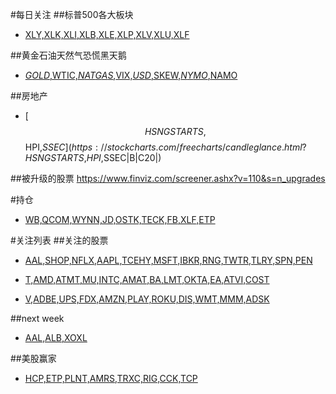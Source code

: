 #每日关注
##标普500各大板块
- [XLY,XLK,XLI,XLB,XLE,XLP,XLV,XLU,XLF](https://stockcharts.com/freecharts/candleglance.html?$SPX,XLY,XLK,XLI,XLB,XLE,XLP,XLV,XLU,XLF|B|C20|)

##黄金石油天然气恐慌黑天鹅
- [$GOLD,$WTIC,$NATGAS,$VIX,$USD,$SKEW,$NYMO,$NAMO](https://stockcharts.com/freecharts/candleglance.html?$GOLD,$WTIC,$NATGAS,$VIX,$USD,$SKEW,$NYMO,$NAMO|B|C20|)

##房地产
- [$$HSNGSTARTS,$$HPI,$SSEC](https://stockcharts.com/freecharts/candleglance.html?$$HSNGSTARTS,$$HPI,$SSEC|B|C20|)

##被升级的股票
https://www.finviz.com/screener.ashx?v=110&s=n_upgrades


#持仓
- [WB,QCOM,WYNN,JD,OSTK,TECK,FB,XLF,ETP](https://stockcharts.com/freecharts/candleglance.html?WB,QCOM,WYNN,JD,OSTK,TECK,FB,XLF,ETP|B|C20|)


#关注列表
##关注的股票
- [AAL,SHOP,NFLX,AAPL,TCEHY,MSFT,IBKR,RNG,TWTR,TLRY,SPN,PEN](https://stockcharts.com/freecharts/candleglance.html?AAL,SHOP,NFLX,AAPL,TCEHY,MSFT,IBKR,RNG,TWTR,TLRY,SPN,PEN|B|C20|)

- [T,AMD,ATMT,MU,INTC,AMAT,BA,LMT,OKTA,EA,ATVI,COST](https://stockcharts.com/freecharts/candleglance.html?T,AMD,ATMT,MU,INTC,AMAT,BA,LMT,OKTA,EA,ATVI,COST|B|C20|)

- [V,ADBE,UPS,FDX,AMZN,PLAY,ROKU,DIS,WMT,MMM,ADSK](https://stockcharts.com/freecharts/candleglance.html?V,ADBE,UPS,FDX,AMZN,PLAY,ROKU,DIS,WMT,MMM,ADSK|B|C20|)

##next week
- [AAL,ALB,XOXL](https://stockcharts.com/freecharts/candleglance.html?AAL,ALB,XOXL|B|C20|)



##美股赢家
- [HCP,ETP,PLNT,AMRS,TRXC,RIG,CCK,TCP](https://stockcharts.com/freecharts/candleglance.html?HCP,ETP,PLNT,AMRS,TRXC,RIG,CCK,TCP|B|C20|)